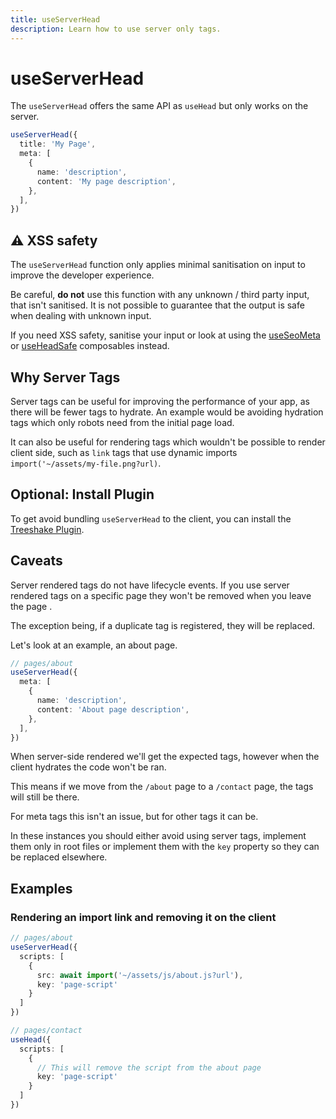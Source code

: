 ```yaml
---
title: useServerHead
description: Learn how to use server only tags.
---
```


# useServerHead

The `useServerHead` offers the same API as `useHead` but only works on the server. 

```ts
useServerHead({
  title: 'My Page',
  meta: [
    {
      name: 'description',
      content: 'My page description',
    },
  ],
})
```

## ⚠️ XSS safety

The `useServerHead` function only applies minimal sanitisation on input to improve the developer experience.

Be careful, **do not** use this function with any unknown / third party input, that isn't sanitised. It is not possible
to guarantee that the output is safe when dealing with unknown input.

If you need XSS safety, sanitise your input or
look at using the [useSeoMeta](/guide/guides/use-seo-meta) or [useHeadSafe](/guide/guides/use-seo-meta) composables instead.


## Why Server Tags

Server tags can be useful for improving the performance of your app, as there will be fewer tags to hydrate. An example 
would be avoiding hydration tags which only robots need from the initial page load.

It can also be useful for rendering tags which wouldn't be possible to render client side, such as `link` tags that use 
dynamic imports `import('~/assets/my-file.png?url)`.


## Optional: Install Plugin

To get avoid bundling `useServerHead` to the client, you can install the [Treeshake Plugin](/guide/getting-started/treeshake-plugin).

## Caveats

Server rendered tags do not have lifecycle events. If you use server rendered tags on a specific
page they won't be removed when you leave the page .

The exception being, if a duplicate tag is registered, they will be replaced.

Let's look at an example, an about page.

```ts
// pages/about
useServerHead({
  meta: [
    {
      name: 'description',
      content: 'About page description',
    },
  ],
})
```

When server-side rendered we'll get the expected tags, however when the client hydrates the code won't be ran.

This means if we move from the `/about` page to a `/contact` page, the tags will still be there.

For meta tags this isn't an issue, but for other tags it can be. 

In these instances you should either avoid using server tags, implement them only in 
root files or implement them with the `key` property so they can be replaced elsewhere.

## Examples

### Rendering an import link and removing it on the client

```ts
// pages/about
useServerHead({
  scripts: [
    {
      src: await import('~/assets/js/about.js?url'),
      key: 'page-script'
    }
  ]
})
```


```ts
// pages/contact
useHead({
  scripts: [
    {
      // This will remove the script from the about page
      key: 'page-script'
    }
  ]
})
```


